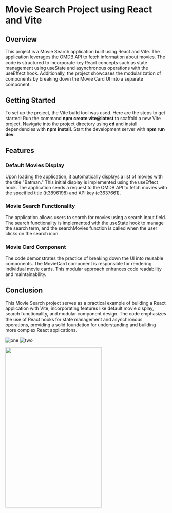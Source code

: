
# Movie Search Project using React and Vite

## Overview
This project is a Movie Search application built using React and Vite. The application leverages the OMDB API to fetch information about movies. The code is structured to incorporate key React concepts such as state management using useState and asynchronous operations with the useEffect hook. Additionally, the project showcases the modularization of components by breaking down the Movie Card UI into a separate component.

## Getting Started
To set up the project, the Vite build tool was used. Here are the steps to get started:
Run the command **npm create vite@latest** to scaffold a new Vite project.
Navigate into the project directory using **cd <project-name>** and install dependencies with **npm install**.
Start the development server with **npm run dev**.

## Features

### Default Movies Display
Upon loading the application, it automatically displays a list of movies with the title "Batman." This initial display is implemented using the useEffect hook. The application sends a request to the OMDB API to fetch movies with the specified title (tt3896198) and API key (c3637661).

### Movie Search Functionality
The application allows users to search for movies using a search input field. The search functionality is implemented with the useState hook to manage the search term, and the searchMovies function is called when the user clicks on the search icon.

### Movie Card Component
The code demonstrates the practice of breaking down the UI into reusable components. The MovieCard component is responsible for rendering individual movie cards. This modular approach enhances code readability and maintainability.


## Conclusion
This Movie Search project serves as a practical example of building a React application with Vite, incorporating features like default movie display, search functionality, and modular component design. The code emphasizes the use of React hooks for state management and asynchronous operations, providing a solid foundation for understanding and building more complex React applications.

![one](https://github.com/NethmiSilva/Movie_Land/assets/91644460/7d2be9c5-f2fb-4f98-997b-53069c587021)
![two](https://github.com/NethmiSilva/Movie_Land/assets/91644460/8b878995-a683-4360-afe6-337c4fe7c5c7)

<img src="https://github.com/NethmiSilva/Food-App/assets/91644460/3d65c1a2-d25a-404d-be19-4673caca5f96" width="300" height="500">
